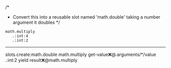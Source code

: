 /*
 * Convert this into a reusable slot named 'math.double' taking a number argument it doubles
 */
```hyperlambda
math.multiply
   .:int:4
   .:int:2
```
---
slots.create:math.double
   math.multiply
      get-value:x:@.arguments/*/value
      .:int:2
   yield
      result:x:@math.multiply
